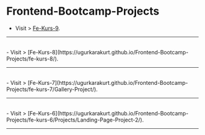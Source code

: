 # Frontend-Bootcamp-Projects

- Visit > [Fe-Kurs-9](https://ugurkarakurt.github.io/Frontend-Bootcamp-Projects/fe-kurs-9/).
<hr>
<br>
- Visit > [Fe-Kurs-8](https://ugurkarakurt.github.io/Frontend-Bootcamp-Projects/fe-kurs-8/).
<hr>
<br>
- Visit > [Fe-Kurs-7](https://ugurkarakurt.github.io/Frontend-Bootcamp-Projects/fe-kurs-7/Gallery-Project/).
<hr>
<br>
- Visit > [Fe-Kurs-6](https://ugurkarakurt.github.io/Frontend-Bootcamp-Projects/fe-kurs-6/Projects/Landing-Page-Project-2/).
<hr>
<br>
